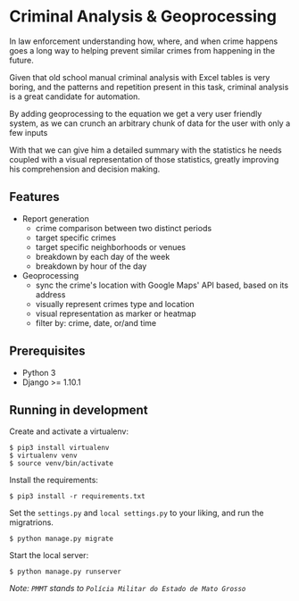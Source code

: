 # Criminal Analysis & Geoprocessing

In law enforcement understanding how, where, and when crime happens goes a 
long way to helping prevent similar crimes from happening in the future.

Given that old school manual criminal analysis with Excel tables is very 
boring, and the patterns and repetition present in this task, 
criminal analysis is a great candidate for automation.

By adding geoprocessing to the equation we get a very user friendly system,
as we can crunch an arbitrary chunk of data for the user with only a few inputs

With that we can give him a detailed summary with the statistics he needs 
coupled with a visual representation of those statistics, greatly improving 
his comprehension and decision making.


## Features

+ Report generation
	+ crime comparison between two distinct periods
	+ target specific crimes
	+ target specific neighborhoods or venues
	+ breakdown by each day of the week
	+ breakdown by hour of the day
+ Geoprocessing
	+ sync the crime's location with Google Maps' API based, based on its address
	+ visually represent crimes type and location
	+ visual representation as marker or heatmap
	+ filter by: crime, date, or/and time

## Prerequisites

+ Python 3
+ Django >= 1.10.1


## Running in development

Create and activate a virtualenv:

```
$ pip3 install virtualenv
$ virtualenv venv
$ source venv/bin/activate
```

Install the requirements:

```
$ pip3 install -r requirements.txt
```

Set the `settings.py` and `local settings.py` to your liking, and run the migratrions.

```
$ python manage.py migrate
```

Start the local server:

```
$ python manage.py runserver
```

*Note: `PMMT` stands to `Polícia Militar do Estado de Mato Grosso`*